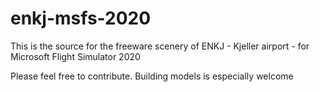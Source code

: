 # enkj-msfs-2020

This is the source for the freeware scenery of ENKJ - Kjeller airport - for Microsoft Flight Simulator 2020

Please feel free to contribute. Building models is especially welcome
